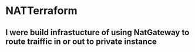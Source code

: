 # NATTerraform
 ## I were build infrastucture of using NatGateway to route traiffic in or out to private instance
